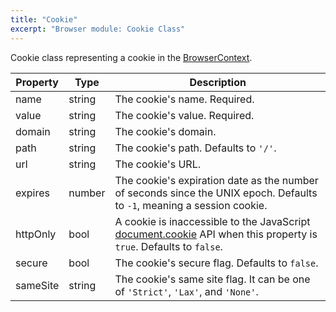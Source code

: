```yaml
---
title: "Cookie"
excerpt: "Browser module: Cookie Class"
---
```


Cookie class representing a cookie in the [BrowserContext](/javascript-api/k6-experimental/browser/browsercontext).

| Property | Type   | Description                                                                                                                                                                          |
| -------- | ------ | ------------------------------------------------------------------------------------------------------------------------------------------------------------------------------------ |
| name     | string | The cookie's name. Required.                                                                                                                                                         |
| value    | string | The cookie's value. Required.                                                                                                                                                        |
| domain   | string | The cookie's domain.                                                                                                                                                                 |
| path     | string | The cookie's path. Defaults to `'/'`.                                                                                                                                                |
| url      | string | The cookie's URL.                                                                                                                                                                    |
| expires  | number | The cookie's expiration date as the number of seconds since the UNIX epoch. Defaults to `-1`, meaning a session cookie.                                                              |
| httpOnly | bool   | A cookie is inaccessible to the JavaScript [document.cookie](https://developer.mozilla.org/en-US/docs/Web/API/Document/cookie) API when this property is `true`. Defaults to `false`. |
| secure   | bool   | The cookie's secure flag. Defaults to `false`.                                                                                                                                       |
| sameSite | string | The cookie's same site flag. It can be one of `'Strict'`, `'Lax'`, and `'None'`.                                                                                                     |